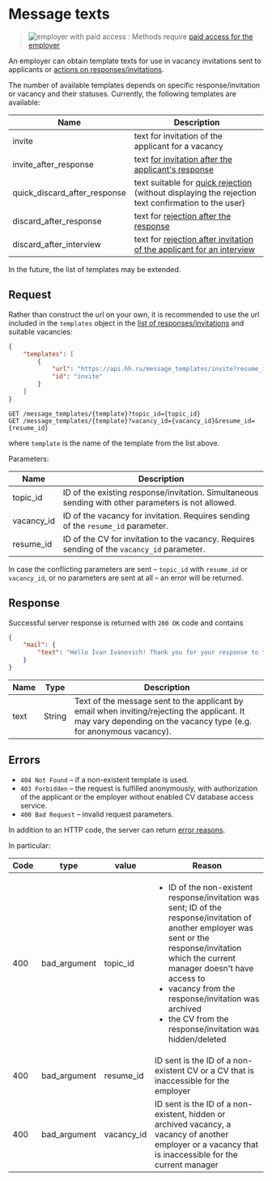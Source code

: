 # Message texts

> <img src="http://hhru.github.io/api/badges/emp_paid.png" alt="employer with paid access" /> : Methods require [paid access for the employer](/employer_payable_methods.md)

An employer can obtain template texts for use in vacancy invitations sent to applicants or [actions on responses/invitations](employer_negotiations.md#actions).

The number of available templates depends on specific response/invitation or vacancy and their statuses. Currently, the following templates are available:

Name| Description
----|---------
invite| text for invitation of the applicant for a vacancy
invite_after_response| text [for invitation after the applicant's response](employer_negotiations.md#invite)
quick_discard_after_response| text suitable for [quick rejection](employer_negotiations.md#discard) (without displaying the rejection text confirmation to the user)
discard_after_response| text for [rejection after the response](employer_negotiations.md#discard)
discard_after_interview| text for [rejection after invitation of the applicant for an interview](employer_negotiations.md#discard)

In the future, the list of templates may be extended.


<a name="request"></a>
## Request

Rather than construct the url on your own, it is recommended to use the url included in the `templates` object in the
[list of responses/invitations](employer_negotiations.md#negotiations-list) and suitable vacancies:

```json
{
    "templates": [
        {
            "url": "https://api.hh.ru/message_templates/invite?resume_id=0123456789abcdef&vacancy_id=123456",
            "id": "invite"
        }
    ]
}
```

```
GET /message_templates/{template}?topic_id={topic_id}
GET /message_templates/{template}?vacancy_id={vacancy_id}&resume_id={resume_id}
```

where `template` is the name of the template from the list above.

Parameters:

Name| Description
----|---------
topic_id| ID of the existing response/invitation. Simultaneous sending with other parameters is not allowed.
vacancy_id| ID of the vacancy for invitation. Requires sending of the `resume_id` parameter.
resume_id| ID of the CV for invitation to the vacancy. Requires sending of the `vacancy_id` parameter.

In case the conflicting parameters are sent – `topic_id` with `resume_id` or `vacancy_id`, or no parameters are sent at all – an error will be returned.


<a name="response"></a>
## Response

Successful server response is returned with `200 OK` code and contains

```json
{
    "mail": {
        "text": "Hello Ivan Ivanovich! Thank you for your response to the vacancy... "
    }
}
```

Name| Type| Description
----|-----|---------
text| String| Text of the message sent to the applicant by email when inviting/rejecting the applicant. It may vary depending on the vacancy type (e.g. for anonymous vacancy).


<a name="errors"></a>
## Errors

* `404 Not Found` – if a non-existent template is used.
* `403 Forbidden` – the request is fulfilled anonymously, with authorization of the applicant or the employer without enabled CV database access service.
* `400 Bad Request` – invalid request parameters.

In addition to an HTTP code, the server can return [error reasons](errors.md#general-errors).

In particular:

Code| type| value| Reason
----|------|-------|--------
400| bad_argument| topic_id| <ul><li>ID of the non-existent response/invitation was sent; ID of the response/invitation of another employer was sent or the response/invitation which the current manager doesn't have access to</li><li>vacancy from the response/invitation was archived</li><li>the CV from the response/invitation was hidden/deleted</li></ul>
400| bad_argument| resume_id| ID sent is the ID of a non-existent CV or a CV that is inaccessible for the employer
400| bad_argument| vacancy_id| ID sent is the ID of a non-existent, hidden or archived vacancy, a vacancy of another employer or a vacancy that is inaccessible for the current manager
